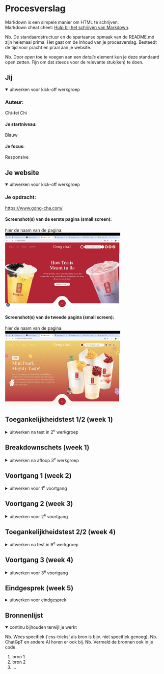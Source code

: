 # Procesverslag
Markdown is een simpele manier om HTML te schrijven.  
Markdown cheat cheet: [Hulp bij het schrijven van Markdown](https://github.com/adam-p/markdown-here/wiki/Markdown-Cheatsheet).

Nb. De standaardstructuur en de spartaanse opmaak van de README.md zijn helemaal prima. Het gaat om de inhoud van je procesverslag. Besteedt de tijd voor pracht en praal aan je website.

Nb. Door *open* toe te voegen aan een *details* element kun je deze standaard open zetten. Fijn om dat steeds voor de relevante stuk(ken) te doen.





## Jij

<details open>
  <summary>uitwerken voor kick-off werkgroep</summary>

  ### Auteur:
  Chi-fei Chi

  #### Je startniveau:
  Blauw

  #### Je focus:
  Responsive
 
</details>





## Je website

<details open>
  <summary>uitwerken voor kick-off werkgroep</summary>

  ### Je opdracht:
  https://www.gong-cha.com/

  #### Screenshot(s) van de eerste pagina (small screen): 
  hier de naam van de pagina  
  <img src="/readme-images/eerstepagina.jpeg" width="375px" alt="Home pagina van gong cha">

  #### Screenshot(s) van de tweede pagina (small screen):
  hier de naam van de pagina  
  <img src="/readme-images/tweedepagina.jpeg" width="375px" alt="Producten pagina van gong cha">
 
</details>



## Toegankelijkheidstest 1/2 (week 1)

<details>
  <summary>uitwerken na test in 2<sup>e</sup> werkgroep</summary>

  ### Bevindingen
  Lijst met je bevindingen die in de test naar voren kwamen:
  - De screenreader leest tekst voor die niet op de pagina zichtbaar is.
  <img src="/readme-images/verstopte-tekst.jpeg" width="375px" alt="De tekst die je nergens op de pagina ziet.">

  - Ik vond het goed dat er een introductie wordt gegeven wanneer je de website bezoekt met een screenreader. <img src="/readme-images/introductiesite.jpeg" width="375px" alt="Je hoort een introductie van op welk pagina je bevindt via de screenreader.">

  - Er wordt geen geldige HTML gebruikt.
  <img src="/readme-images/geldigehtml.jpeg" width="375px" alt="De HTML-checker toont veel errors.">

  - Niet alle afbeeldingen hebben een beschrijvende alt-tekst en voor decoratieve afbeeldingen wordt geen leeg alt-attribuut toegepast.
  <img src="/readme-images/alt.jpeg" width="375px" alt="De afbeelding heeft als alt-tekst “Tea 02 1.png”, wat niet beschrijvend is en ook niet leeg is.">

  - Er wordt geen h1 gebruikt.
  <img src="/readme-images/geenh1.jpeg" width="375px" alt="De hoofdkop is een span in plaats van een h1.">

  - De contrastverhouding van de website is voldoende.
  <img src="/readme-images/contrast.jpeg" width="375px" alt="De contrastverhouding is 6,23, wat voldoet aan de WCAG-richtlijnen">

  - Er is rekening gehouden met kleurenblindheid; de meeste inhoud blijft goed leesbaar.
  <img src="/readme-images/kleurenblind.jpeg" width="375px" alt="Zo ziet de website eruit voor kleurenblinde gebruikers.">

  - Er worden div-elementen gebruikt om lijsten te structureren in plaats van ul,ol,dl.

  - Ze gebruiken button-elementen, maar niet voor alle knoppen.

  - De website heeft een unieke titel voor elke pagina.

  - Het attribuut lang wordt toegepast in de website.

  - Op deze website wordt een h3-element eerder gebruikt dan een h2-element, wat de hiërarchie van koppen doorbreekt.

  - De website past zich niet aan de dark/light modus.

  - Zelfs wanneer de optie “beweging verminderen” is ingeschakeld en geanimeerde afbeeldingen zijn uitgeschakeld, wordt er nog steeds een animatie afgespeeld bij hover over de bubble tea afbeelding.

  - Ze gebruiken eenvoudige taal om het voor iedereen gemakkelijk leesbaar te maken.

  - Je zou niet alle content kunnen zien als je met Tab op de website navigeert.

  - Je zou op de website kunnen inzoomen.

  - Ze gebruiken het a-element voor links.

</details>



## Breakdownschets (week 1)

<details>
  <summary>uitwerken na afloop 3<sup>e</sup> werkgroep</summary>

  ### de hele pagina: 
  <img src="/readme-images/breakdown.jpg" width="375px" alt="Afbeelding van de breakdown-schets die ik heb gemaakt.">

  ### dynamisch deel (bijv menu): 
  <img src="/readme-images/animatie.jpg" width="375px" alt="Breakdown van een dynamisch deel.">

  ### wellicht nog een dynamisch deel (bijv filter): 
  <img src="/readme-images/hover.jpg" width="375px" alt="breakdown van nog een dynamisch deel">

</details>





## Voortgang 1 (week 2)

<details>
  <summary>uitwerken voor 1<sup>e</sup> voortgang</summary>

  ### Stand van zaken
  Het opzetten van het document en het maken van de header ging goed. Alleen wist ik niet waarom de inspector in Google Chrome mijn achtergrondafbeelding niet als een afbeelding herkende. Daarom vroeg ik het aan de docent. Het probleem bleek te liggen aan het feit dat ik geen directe verbinding had gemaakt in mijn CSS. Ik had 
  /images/eersteachtergrond.png gebruikt, maar Google kon dit niet lezen; je moest het verbinden als ../images/eersteachtergrond.png. 
  
  Daarna had ik nog drie vragen, tenzij ik aan mijn website ging werken:
  1. Hoe kan ik margin-top: -1em; op een semantisch correcte manier toepassen?
  2. Hoe kan ik een knop in een knop plaatsen? 
  <img src="/readme-images/buttoninbutton.jpeg" width="375px" alt="In deze afbeelding zie je een knop in een knop">
  3. Wat is de beste manier om de overgang naar een witte pagina te maken? 
  <img src="/readme-images/wittepagina.jpeg" width="375px" alt="In deze afbeelding zie je een overgang van een achtergrond met kleur naar een witte pagina">


  ### Agenda voor meeting
  samen met je groepje opstellen

  | student 1      | student 2          | student 3    | student 4        |
  | ---            | ---                | ---          | ---              |
  | dit bespreken  | en dit             | en ik dit    | en dan ik dat    |
  | en dat ook nog | dit als er tijd is | nog een punt | dit wil ik zeker |
  | ...            | ...                | ...          | ...              |


  ### Verslag van meeting
  hier na afloop snel de uitkomsten van de meeting vastleggen

  1. Door margin: 0 en de padding aan te passen, krijg je het gewenste effect zonder -1em te gebruiken. Dit komt doordat de h1 automatisch een margin krijgt.
  2. Door transition: all 1s ease toe te voegen, komen de blokken vloeiender samen. Je kunt daarnaast de knop verplaatsen door de margin-right toe te passen.
  3. Door de body wit te maken en de rode achtergrond die je nu hebt als achtergrondafbeelding op een section te plaatsen, kun je de achtergrondafbeelding aanpassen. Daarnaast kun je ook de SVG die op de website wordt gebruikt, als achtergrond toevoegen, zodat je de effect krijg die ze ook hebben.

</details>





## Voortgang 2 (week 3)

<details>
  <summary>uitwerken voor 2<sup>e</sup> voortgang</summary>

  ### Stand van zaken
  Het maken van het hamburgermenu en de carousel was erg lastig. Ik heb in totaal drie uur geprobeerd om het te maken, maar het lukte niet. Wel is mijn pagina grotendeels af, dus dat is goed.
  
  Tijdens het coderen vroeg ik me af waar ik mijn cookies moest plaatsen en of ik de hele cookiepagina ook moest maken.


  ### Agenda voor meeting
  samen met je groepje opstellen

  | student 1      | student 2          | student 3    | student 4        |
  | ---            | ---                | ---          | ---              |
  | dit bespreken  | en dit             | en ik dit    | en dan ik dat    |
  | en dat ook nog | dit als er tijd is | nog een punt | dit wil ik zeker |
  | ...            | ...                | ...          | ...              |


  ### Verslag van meeting
  hier na afloop snel de uitkomsten van de meeting vastleggen

  - punt 1
  - punt 2
  - nog een punt
- ...

</details>





## Toegankelijkheidstest 2/2 (week 4)

<details>
  <summary>uitwerken na test in 9<sup>e</sup> werkgroep</summary>

  ### Bevindingen
  Lijst met je bevindingen die in de test naar voren kwamen (geef ook aan wat er verbeterd is):

</details>





## Voortgang 3 (week 4)

<details>
  <summary>uitwerken voor 3<sup>e</sup> voortgang</summary>

  ### Stand van zaken
  hier dit ging goed & dit was lastig (neem ook screenshots op van delen van je website en code)


  ### Agenda voor meeting
  samen met je groepje opstellen

  | student 1      | student 2          | student 3    | student 4        |
  | ---            | ---                | ---          | ---              |
  | dit bespreken  | en dit             | en ik dit    | en dan ik dat    |
  | en dat ook nog | dit als er tijd is | nog een punt | dit wil ik zeker |
  | ...            | ...                | ...          | ...              |


  ### Verslag van meeting
  hier na afloop snel de uitkomsten van de meeting vastleggen

  - punt 1
  - punt 2
  - nog een punt
  - ...

</details>





## Eindgesprek (week 5)

<details>
  <summary>uitwerken voor eindgesprek</summary>

  ### Je uitkomst - karakteristiek screenshots:
  <img src="readme-images/dummy-plaatje.jpg" width="375px" alt="uitomst opdracht 1">


  ### Dit ging goed/Heb ik geleerd: 
  Korte omschrijving met plaatjes

  <img src="readme-images/dummy-plaatje.jpg" width="375px" alt="top">


  ### Dit was lastig/Is niet gelukt:
  Korte omschrijving met plaatjes

  <img src="readme-images/dummy-plaatje.jpg" width="375px" alt="bummer">
</details>





## Bronnenlijst

<details open>
  <summary>continu bijhouden terwijl je werkt</summary>

  Nb. Wees specifiek ('css-tricks' als bron is bijv. niet specifiek genoeg). 
  Nb. ChatGpT en andere AI horen er ook bij.
  Nb. Vermeld de bronnen ook in je code.

  1. bron 1
  2. bron 2
  3. ...

</details>
